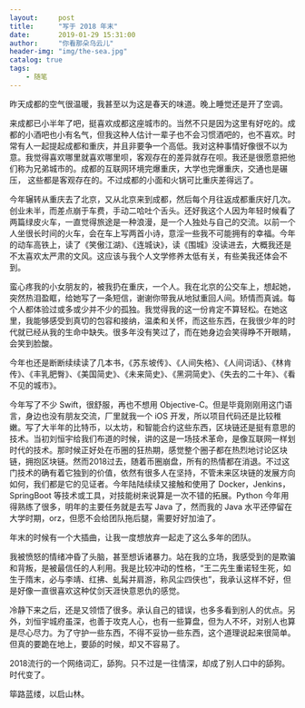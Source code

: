```yaml
---
layout:     post
title:      "写于 2018 年末"
date:       2019-01-29 15:31:00
author:     "你看那朵乌云儿"
header-img: "img/the-sea.jpg"
catalog: true
tags:
    - 随笔
---
```


昨天成都的空气很温暖，我甚至以为这是春天的味道。晚上睡觉还是开了空调。  

来成都已小半年了吧，挺喜欢成都这座城市的。当然不只是因为这里有好吃的。成都的小酒吧也小有名气，但我这种人估计一辈子也不会习惯酒吧的，也不喜欢。时常有人一起提起成都和重庆，并且非要争一个高低。我对这种事情好像很不以为意。我觉得喜欢哪里就喜欢哪里呗，客观存在的差异就存在呗。我还是很愿意把他们称为兄弟城市的。成都的互联网环境完爆重庆，大学也完爆重庆，交通也是碾压， 这些都是客观存在的。不过成都的小面和火锅可比重庆差得远了。  

今年辗转从重庆去了北京，又从北京来到成都，然后每个月往返成都重庆好几次。创业未半，而差点崩于车费，手动二哈吐个舌头。还好我这个人因为年轻时候看了两篇绿皮火车，一直觉得旅途是一种浪漫，是一个人独处与自己的交流。以前一个人坐很长时间的火车，会在车上写两首小诗，意淫一些我不可能拥有的幸福。今年的动车高铁上，读了《笑傲江湖》、《连城诀》，读《围城》没读进去，大概我还是不太喜欢太严肃的文风。这应该与我个人文学修养太低有关，有些美我还体会不到。  

蛮心疼我的小女朋友的，被我扔在重庆，一个人。我在北京的公交车上，想起她，突然热泪盈眶，给她写了一条短信，谢谢你带我从地狱重回人间。矫情而真诚。每个人都体验过或多或少并不少的孤独。我觉得我的这一份肯定不算轻松。在她这里，我能够感受到真切的包容和接纳，温柔和关怀，而这些东西，在我很少年的时代就已经从我的生命中缺失。很多年没有笑过了，而在她身边会笑得睁不开眼睛，会笑到脸酸。  

今年也还是断断续续读了几本书，《苏东坡传》、《人间失格》、《人间词话》、《林肯传》、《丰乳肥臀》、《美国简史》、《未来简史》、《黑洞简史》、《失去的二十年》、《看不见的城市》。  

今年写了不少 Swift，很舒服，再也不想用 Objective-C。但是毕竟刚刚用这门语言，身边也没有朋友交流，厂里就我一个 iOS 开发，所以项目代码还是比较稚嫩。写了大半年的比特币，以太坊，和智能合约这些东西，区块链还是挺有意思的技术。当初刘恒宇给我们布道的时候，讲的这是一场技术革命，是像互联网一样划时代的技术。那时候正好处在币圈的狂热期，感觉整个圈子都在热烈地讨论区块链，拥抱区块链。然而2018过去，随着币圈崩盘，所有的热情都在消退。不过这门技术的确有着它独到的价值，依然有很多人在坚持，不管未来区块链的发展方向如何，我们都是它的见证者。今年陆陆续续又接触和使用了 Docker，Jenkins，SpringBoot 等技术或工具，对技能树来说算是一次不错的拓展。Python 今年用得熟练了很多，明年的主要任务就是去写 Java 了，然而我的 Java 水平还停留在大学时期，orz，但愿不会给团队拖后腿，需要好好加油了。

年末的时候有一个大插曲，让我一度想放弃一起走了这么多年的团队。  

我被愤怒的情绪冲昏了头脑，甚至想诉诸暴力。站在我的立场，我感受到的是欺骗和背叛，是被最信任的人利用。我是比较冲动的性格，“王二先生重诺轻生死，如生于隋末，必与李靖、红拂、虬髯并肩游，称风尘四侠也”，我承认这样不好，但是好像一直很喜欢这种仗剑天涯快意恩仇的感觉。  

冷静下来之后，还是又领悟了很多。承认自己的错误，也多多看到别人的优点。另外，刘恒宇城府虽深，也善于攻克人心，也有一些算盘，但为人不坏，对别人也算是尽心尽力。为了守护一些东西，不得不妥协一些东西，这个道理说起来很简单。但真的要跪在地上，要舔的时候，却又不容易了。

2018流行的一个网络词汇，舔狗。只不过是一往情深，却成了别人口中的舔狗。时代变了。

筚路蓝缕，以启山林。
  









